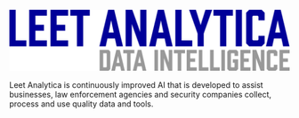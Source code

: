 ![Logo](leet-analytica-logo-temp.png)

Leet Analytica is continuously improved AI that is developed to assist businesses, law enforcement agencies and security companies collect, process and use quality data and tools.
